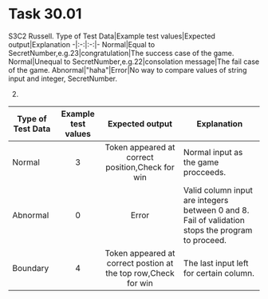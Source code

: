 Task 30.01
===
S3C2 Russell.
Type of Test Data|Example test values|Expected output|Explanation
-|:-:|:-:|-
Normal|Equal to SecretNumber,e.g.23|congratulation|The success case of the game.
Normal|Unequal to SecretNumber,e.g.22|consolation message|The fail case of the game.
Abnormal|"haha"|Error|No way to compare values of string input and integer, SecretNumber.

2.
Type of Test Data|Example test values|Expected output|Explanation
-|:-:|:-:|-
Normal|3|Token appeared at correct position,Check for win|Normal input as the game procceeds.
Abnormal|0|Error|Valid column input are integers between 0 and 8. Fail of validation stops the program to proceed. 
Boundary|4|Token appeared at correct postion at the top row,Check for win|The last input left for certain column. 
